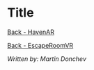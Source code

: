 # Title

[Back - HavenAR](https://github.com/Mar7inD/XRD1-AR-Project)

[Back - EscapeRoomVR](https://github.com/Mar7inD/XRD1-VR-Project)

_Written by: Martin Donchev_